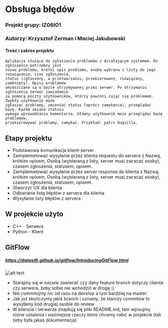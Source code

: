 # Obsługa błędów
### Projekt grupy: IZ06IO1
### Autorzy: Krzysztof Zerman i Maciej Jakubowski

#### Treść i zakres projektu
```
Aplikacja służąca do zgłaszania problemów z działającym systemem. Do zgłoszenia potrzebny jest
nazwa problemu, krótki opis problemu, osoba wybrana z listy do jego rozwiązania, czas zgłoszenia,
status (zgłoszony, w przetwarzaniu, przekierowany, rozwiązany, zamknięty). Opisy problemów
umieszczane są w bazie utrzymywanej przez serwer. Po otrzymaniu zgłoszenia serwer zawiadamia
za pomocą poczty użytkowników, którzy powinni zająć się problemem. Zwykły użytkownik może
zgłaszać problemy, zmieniać status (oprócz zamykania), przeglądać bazę. Każda zmiana statusu
wymaga wprowadzania komentarza. Główny użytkownik może przeglądać bazę problemów,
przekierowywać problemy, zamykać. Przykład: patrz bugzilla. 
```
## Etapy projektu
* Podstawowa komunikacja klient-server
* Zaimplemetować wysyłanie przez klienta requestu do servera z Nazwą, krótkim opisem, Osobą (wybieraną z listy, server musi zwracać osoby), czasem zgłoszenia, statusem, opisem.
* Zaimplemetować wysyłanie przez server response do klienta z Nazwą, krótkim opisem, Osobą (wybieraną z listy, server musi zwracać osoby), czasem zgłoszenia, statusem, opisem.
* Stworzyć UX dla klienta
* Odbieranie listę błędów z servera dla klienta
* Wysyłanie listy błędów z servera

## W projekcie użyto
* C++ - Serwera
* Python - Klient

## GitFlow
##### https://datasift.github.io/gitflow/IntroducingGitFlow.html
![alt text](https://datasift.github.io/gitflow/GitFlowDevelopBranch.png)
* Starajmy się w nazwie zawierać czy dany feature branch dotyczy clienta czy serwera, żeby sobie nie wchodzić w drogę ;)
* Nie commitujmy nic od razu na develop a tym bardziej na master
* Jak już skończymy jakiś branch i uznamy, że starczy commitów to wysyłamy kod drugiej osobie do review
* W kliencie i serwerze znajdują się pliki README.md, tam wpisujmy różne ustalenia i ważniejsze rzeczy które chcemy robić w projekcie (tak żeby była jakaś dokumentacja)
